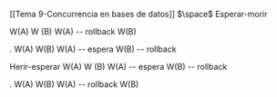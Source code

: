 [[Tema 9-Concurrencia en bases de datos]]
$\space$
Esperar-morir

W(A)
	W (B)
	W(A) -- rollback
W(B)

.
	W(A)
W(B)
W(A) -- espera
	W(B) -- rollback

Herir-esperar
W(A)
	W (B)
	W(A) -- espera
W(B) -- rollback

.
	W(A)
W(B)
W(A) -- rollback
	W(B)